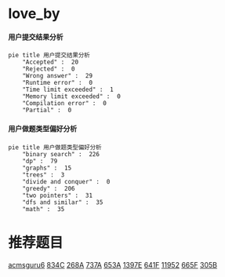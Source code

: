 # love_by

<!-- tabs:start -->



#### **用户提交结果分析**

```mermaid
pie title 用户提交结果分析
    "Accepted" :  20
    "Rejected" :  0
    "Wrong answer" :  29
    "Runtime error" :  0
    "Time limit exceeded" :  1
    "Memory limit exceeded" :  0
    "Compilation error" :  0
    "Partial" :  0
```

#### **用户做题类型偏好分析**

```mermaid
pie title 用户做题类型偏好分析
    "binary search" :  226
    "dp" :  79
    "graphs" :  15
    "trees" :  3
    "divide and conquer" :  0
    "greedy" :  206
    "two pointers" :  31
    "dfs and similar" :  35
    "math" :  35
```



<!-- tabs:end -->
# 推荐题目
[acmsguru6](https://codeforces.com/contest/acmsguru/problem/6)
[834C](https://codeforces.com/contest/834/problem/C)
[268A](https://codeforces.com/contest/268/problem/A)
[737A](https://codeforces.com/contest/737/problem/A)
[653A](https://codeforces.com/contest/653/problem/A)
[1397E](https://codeforces.com/contest/1397/problem/E)
[641F](https://codeforces.com/contest/641/problem/F)
[11952](https://codeforces.com/contest/1195/problem/2)
[665F](https://codeforces.com/contest/665/problem/F)
[305B](https://codeforces.com/contest/305/problem/B)
